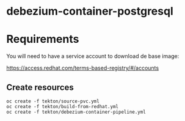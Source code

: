 # debezium-container-postgresql

# Requirements

 You will need to have a service account to download de base image:

 https://access.redhat.com/terms-based-registry/#/accounts

## Create resources

    oc create -f tekton/source-pvc.yml
    oc create -f tekton/build-from-redhat.yml
    oc create -f tekton/debezium-container-pipeline.yml
